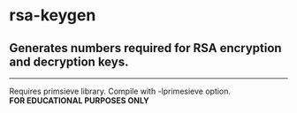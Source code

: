 # rsa-keygen
## Generates numbers required for RSA encryption and decryption keys.
---
Requires primsieve library. Compile with -lprimesieve option.    
**FOR EDUCATIONAL PURPOSES ONLY**
